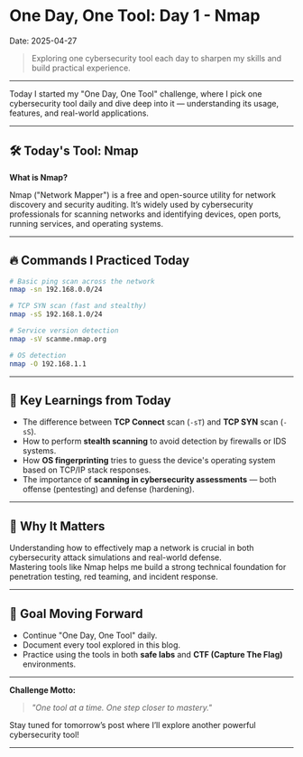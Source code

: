 # One Day, One Tool: Day 1 - Nmap

Date: 2025-04-27
> Exploring one cybersecurity tool each day to sharpen my skills and build practical experience.

---

Today I started my "One Day, One Tool" challenge, where I pick one cybersecurity tool daily and dive deep into it — understanding its usage, features, and real-world applications.

---

## 🛠️ Today's Tool: Nmap

**What is Nmap?**

Nmap ("Network Mapper") is a free and open-source utility for network discovery and security auditing. It’s widely used by cybersecurity professionals for scanning networks and identifying devices, open ports, running services, and operating systems.

---

## 🔥 Commands I Practiced Today

```bash
# Basic ping scan across the network
nmap -sn 192.168.0.0/24

# TCP SYN scan (fast and stealthy)
nmap -sS 192.168.1.0/24

# Service version detection
nmap -sV scanme.nmap.org

# OS detection
nmap -O 192.168.1.1
```

---

## 🧠 Key Learnings from Today

- The difference between **TCP Connect** scan (`-sT`) and **TCP SYN** scan (`-sS`).
- How to perform **stealth scanning** to avoid detection by firewalls or IDS systems.
- How **OS fingerprinting** tries to guess the device's operating system based on TCP/IP stack responses.
- The importance of **scanning in cybersecurity assessments** — both offense (pentesting) and defense (hardening).

---

## 🚀 Why It Matters

Understanding how to effectively map a network is crucial in both cybersecurity attack simulations and real-world defense.  
Mastering tools like Nmap helps me build a strong technical foundation for penetration testing, red teaming, and incident response.

---

## 🎯 Goal Moving Forward

- Continue "One Day, One Tool" daily.
- Document every tool explored in this blog.
- Practice using the tools in both **safe labs** and **CTF (Capture The Flag)** environments.

---

**Challenge Motto:**  
> *"One tool at a time. One step closer to mastery."*

Stay tuned for tomorrow’s post where I’ll explore another powerful cybersecurity tool!

---

